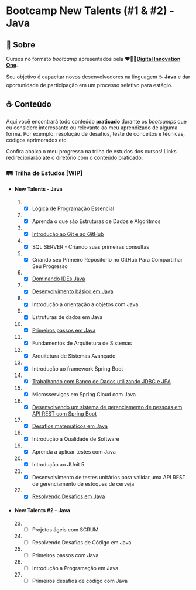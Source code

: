 # Bootcamp New Talents (#1 & #2) - Java

## :book: Sobre

Cursos no formato _bootcamp_ apresentados pela ❤️🧡💛[**Digital Innovation One**](https://github.com/digitalinnovationone).

Seu objetivo é capacitar novos desenvolvedores na linguagem :coffee: **Java** e dar oportunidade de participação em um processo seletivo para estágio.

## :coffee: Conteúdo

Aqui você encontrará todo conteúdo **praticado** durante os _bootcamps_ que eu considere interessante ou relevante ao meu aprendizado de alguma forma.
Por exemplo: resolução de desafios, teste de conceitos e técnicas, códigos aprimorados etc.

Confira abaixo o meu progresso na trilha de estudos dos cursos!
Links redirecionarão até o diretório com o conteúdo praticado.

### :railway_track: Trilha de Estudos [WIP]

- #### New Talents - Java

  1) - [x] Lógica de Programação Essencial
  2) - [x] Aprenda o que são Estruturas de Dados e Algoritmos
  3) - [x] [Introdução ao Git e ao GitHub](introducao-git-e-github/ "ir para o diretório")
  4) - [x] SQL SERVER - Criando suas primeiras consultas
  5) - [x] Criando seu Primeiro Repositório no GitHub Para Compartilhar Seu Progresso
  6) - [x] [Dominando IDEs Java](dominando-ides-java/ "ir para o diretório")
  7) - [x] [Desenvolvimento básico em Java](desenvolvimento-basico-em-java/ "ir para o diretório")
  8) - [x] Introdução a orientação a objetos com Java
  9) - [x] Estruturas de dados em Java
  10) - [x] [Primeiros passos em Java](primeiros-passos-em-java/ "ir para o diretório")
  11) - [x] Fundamentos de Arquitetura de Sistemas
  12) - [x]  Arquitetura de Sistemas Avançado
  13) - [x] Introdução ao framework Spring Boot
  14) - [x] [Trabalhando com Banco de Dados utilizando JDBC e JPA](banco-de-dados-com-jdbc-e-jpa/ "ir para o diretório")
  15) - [x] Microsserviços em Spring Cloud com Java
  16) - [x] [Desenvolvendo um sistema de gerenciamento de pessoas em API REST com Spring Boot](person-api/ "ir para o diretório")
  17) - [x] [Desafios matemáticos em Java](desafios-matematicos-em-java/ "ir para o diretório")
  18) - [x] Introdução a Qualidade de Software
  19) - [x] Aprenda a aplicar testes com Java
  20) - [x] Introdução ao JUnit 5
  21) - [x] Desenvolvimento de testes unitários para validar uma API REST de gerenciamento de estoques de cerveja
  22) - [x] [Resolvendo Desafios em Java](resolvendo-desafios-em-java/ "ir para o diretório")

- #### New Talents #2 - Java

  23. - [ ] Projetos ágeis com SCRUM
  24. - [ ] Resolvendo Desafios de Código em Java
  25. - [ ] Primeiros passos com Java
  26. - [ ] Introdução a Programação em Java
  27. - [ ] Primeiros desafios de código com Java